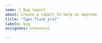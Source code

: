 ```yaml
---
name: 🐛 Bug report
about: Create a report to help us improve
title: "[gen_flask_pro]"
labels: bug
assignees: vroncevic

---
```



